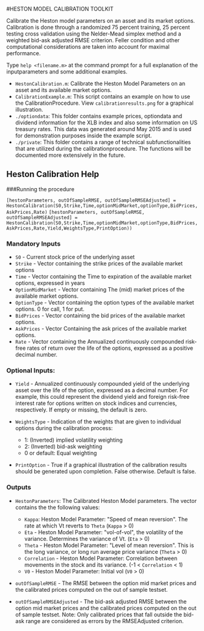 #HESTON MODEL CALIBRATION TOOLKIT

Calibrate the Heston model parameters on an asset and its market options. Calibration is done through a randomized 75 percent training, 25 percent testing cross validation using the Nelder-Mead simplex method and a weighted bid-ask adjusted RMSE criterion. Feller condition and other computational considerations are taken into account for maximal performance.

Type `help <filename.m>` at the command prompt for a full explanation of the inputparameters and some additional examples.

- `HestonCalibration.m`: Calibrate the Heston Model Parameters on an asset and its available market options.
- `CalibrationExample.m`: This script contains an example on how to use the CalibrationProcedure. View `calibrationresults.png` for a graphical illustration.
- `./optiondata`: This folder contains example prices, optiondata and dividend information for the XLB index and also some information on US treasury rates. This data was generated around May 2015 and is used for demonstration purposes inside the example script.
- `./private`: This folder contains a range of technical subfunctionalities that are utilized during the calibrationprocedure. The functions will be documented more extensively in the future.

## Heston Calibration Help
###Running the procedure

`[hestonParameters, outOfSampleRMSE, outOfSampleRMSEAdjusted] = HestonCalibration(S0,Strike,Time,optionMidMarket,optionType,BidPrices,AskPrices,Rate)`
`[hestonParameters, outOfSampleRMSE, outOfSampleRMSEAdjusted] = HestonCalibration(S0,Strike,Time,optionMidMarket,optionType,BidPrices,AskPrices,Rate,Yield,WeightsType,PrintOption))`

### Mandatory Inputs

- `S0` - Current stock price of the underlying asset
- `Strike` - Vector containing the strike prices of the available market options
- `Time` - Vector containing the Time to expiration of the available market options, expressed in years
- `OptionMidMarket` - Vector containing The (mid) market prices of the available market options.
- `OptionType` - Vector containing the option types of the available market options. 0 for call, 1 for put.
- `BidPrices` - Vector containing the bid prices of the available market options.
- `AskPrices` - Vector Containing the ask prices of the available market options.
- `Rate` - Vector containing the Annualized continuously compounded risk-free rates of return over
       the life of the options, expressed as a positive decimal number.

### Optional Inputs:
- `Yield` - Annualized continuously compounded yield of the underlying asset over the life of the option, expressed as a decimal number. For example, this could represent the dividend yield and foreign risk-free interest rate for options written on stock indices and currencies, respectively. If empty or missing, the default is zero.
- `WeightsType` - Indication of the weights that are given to individual options during the calibration process:
	- 1: (Inverted) implied volatility weighting
	- 2: (Inverted) bid-ask weighting
	- 0 or default: Equal weighting

- `PrintOption` - True if a graphical illustration of the calibration results should be generated upon completion. False otherwise. Default is false.

### Outputs
- `HestonParameters`: The Calibrated Heston Model parameters. The vector contains the the following values:
	- `Kappa`: Heston Model Parameter: "Speed of mean reversion". The rate at which Vt reverts to `Theta` (`Kappa` > 0)
	- `Eta` - Heston Model Parameter: "vol-of-vol", the volatility of the variance. Determines the variance of Vt. (`Eta` > 0)
	- `Theta` - Heston Model Parameter: "Level of mean reversion". This is the long variance, or long run average price variance (`Theta` > 0)
	- `Correlation` - Heston Model Parameter: Correlation between movements in the stock and its variance. (-1 < `Correlation` < 1)
	- `V0` - Heston Model Parameter: Initial vol (`V0` > 0)
		
- `outOfSampleRMSE` - The RMSE between the option mid market prices
		and the calibrated prices computed on the out of sample testset.

- `outOfSampleRMSEAdjusted` - The bid-ask adjusted RMSE between the option mid market prices and the calibrated prices computed on the out of sample testset. Note: Only calibrated prices that fall outside the bid-ask range are considered as errors by the RMSEAdjusted criterion.